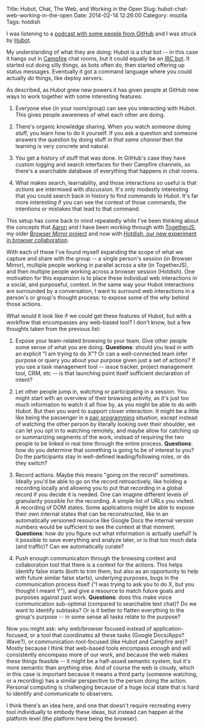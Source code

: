 Title: Hubot, Chat, The Web, and Working in the Open
Slug: hubot-chat-web-working-in-the-open
Date: 2014-02-14 12:26:00
Category: mozilla
Tags: hotdish

I was listening to a [podcast with some people from GitHub](http://hanselminutes.com/375/on-culture-and-remoteness-at-github-with-paul-betts-and-justin-spahr-summers) and I was struck by [Hubot](http://hubot.github.com/).

My understanding of what they are doing: Hubot is a chat bot -- in this case it hangs out in [Campfire](https://campfirenow.com/) chat rooms, but it could equally be an [IRC bot](http://en.wikipedia.org/wiki/Internet_Relay_Chat_bot).  It started out doing silly things, as bots often do, then started offering up status messages.  Eventually it got a command language where you could actually *do* things, like deploy servers.

As described, as Hubot grew new powers it has given people at GitHub new ways to work together with some interesting features:

1. Everyone else (in your room/group) can see you interacting with Hubot.  This gives people awareness of what each other are doing.

2. There's organic knowledge sharing.  When you watch someone doing stuff, you learn how to do it yourself.  If you ask a question and someone answers the question by doing stuff *in that same channel* then the learning is very concrete and natural.

3. You get a history of stuff that was done.  In GitHub's case they have custom logging and search interfaces for their Campfire channels, so there's a searchable database of everything that happens in chat rooms.

4. What makes search, learnability, and those interactions so useful is that *actions* are intermixed with *discussion*.  It's only modestly interesting that you could search back in history to find commands to Hubot.  It's far more interesting if you can see the context of those commands, the intentions or mistakes that lead to that command.

This setup has come back to mind repeatedly while I've been thinking about the concepts that [Aaron](http://www.whatthedruck.com/) and I have been working through with [TogetherJS](https://togetherjs.com/), my older [Browser Mirror project](https://github.com/mozilla/browsermirror) and now with [Hotdish, our new experiment in browser collaboration](https://github.com/mozilla/hotdish/).

With each of these I've found myself expanding the scope of what we capture and share with the group -- a single person's session (in Browser Mirror), multiple people working in parallel across a site (in TogetherJS), and then multiple people working across a browser session (Hotdish).  One motivation for this expansion is to place these individual web interactions in a social, and purposeful, context.  In the same way your Hubot interactions are surrounded by a conversation, I want to surround web interactions in a person's or group's thought process: to expose some of the *why* behind those actions.

What would it look like if we could get these features of Hubot, but with a workflow that encompasses any web-based tool?  I don't know, but a few thoughts taken from the previous list:

1. Expose your team-related browsing to your team.  Give other people some sense of what you are doing.  **Questions**: should you lead in with an explicit "I am trying to do X"?  Or can a well-connected team infer purpose or query you about your purpose given just a set of actions?  If you use a task management tool -- issue tracker, project management tool, CRM, etc -- is that launching point itself sufficient declaration of intent?

2. Let other people jump in, watching or participating in a session. You might start with an overview of their browsing activity, as it's just too much information to watch it all flow by, as you might be able to do with Hubot.  But then you want to support closer interaction.  It might be a little like being the passenger in a [pair programming](https://bitbucket.org/spooning/) situation, except instead of watching the other person by literally looking over their shoulder, we can let you opt in to watching remotely, and maybe allow for catching up or summarizing segments of the work, instead of requiring the two people to be linked in real time through the entire process.  **Questions**: how do you determine that something is going to be of interest to you?  Do the participants stay in well-defined leading/following roles, or do they switch?

3. Record actions.  Maybe this means "going on the record" sometimes. Ideally you'd be able to go on the record retroactively, like holding a recording locally and allowing you to put that recording in a global record if you decide it is needed.  One can imagine different levels of granularity possible for the recording.  A simple list of URLs you visited.  A recording of DOM states.  Some applications might be able to expose their own internal states that can be reconstructed, like in an automatically versioned resource like Google Docs the internal version numbers would be sufficient to see the context at that moment. **Questions**: how do you figure out what information is actually useful?  Is it possible to save everything and analyze later, or is that too much data (and traffic)?  Can we automatically curate?

4. Push enough communication through the browsing context and collaboration tool that there is a context for the actions.  This helps identify false starts (both to trim them, but also as an opportunity to help with future similar false starts), underlying purposes, bugs in the communication process itself ("I was trying to ask you to do X, but you thought I meant Y"), and give a resource to match future goals and purposes against past work.  **Questions**: does this make voice communication sub-optimal (compared to searchable text chat)?  Do we want to identify subtasks?  Or is it better to flatten everything to the group's purpose -- in some sense all tasks relate to the purpose?

Now you might ask: why web/browser focused instead of application-focused, or a tool that coordinates all these tasks (Google Docs/Apps? Wave?), or communication-tool-focused (like Hubot and Campfire are)?  Mostly because I think that web-based tools encompass *enough* and will consistently encompass more of our work, and because the web makes these things feasible -- it might be a half-assed semantic system, but it's more semantic than anything else. And of course the web is cloudy, which in this case is important because it means a third party (someone watching, or a recording) has a similar perspective to the person doing the action.  Personal computing is challenging because of a huge local state that is hard to identify and communicate to observers.

I think there's an idea here, and one that doesn't require recreating every tool individually to embody these ideas, but instead can happen at the platform level (the platform here being the browser).
